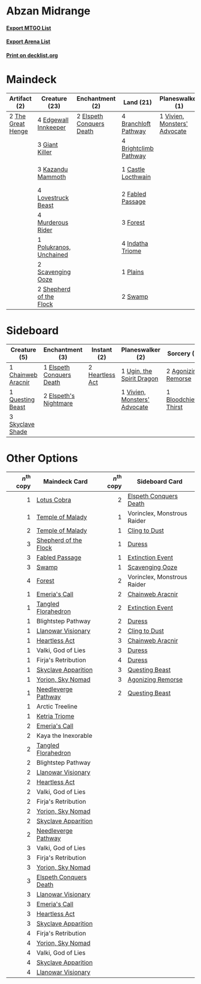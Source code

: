 # Abzan Midrange

#### [Export MTGO List](../collection/Abzan%20Midrange/Abzan%20Midrange.txt)
#### [Export Arena List](../collection/Abzan%20Midrange/Abzan%20Midrange_arena.txt)
#### [Print on decklist.org](http://decklist.org/?deckmain=4%09Binding%20the%20Old%20Gods%0A2%09Bloodchief's%20Thirst%0A4%09Branchloft%20Pathway%0A4%09Brightclimb%20Pathway%0A1%09Castle%20Locthwain%0A4%09Darkbore%20Pathway%0A4%09Edgewall%20Innkeeper%0A2%09Elspeth%20Conquers%20Death%0A2%09Fabled%20Passage%0A3%09Forest%0A3%09Giant%20Killer%0A4%09Indatha%20Triome%0A1%09Kaya%20the%20Inexorable%0A3%09Kazandu%20Mammoth%0A4%09Lovestruck%20Beast%0A4%09Murderous%20Rider%0A1%09Plains%0A1%09Polukranos,%20Unchained%0A2%09Scavenging%20Ooze%0A2%09Shepherd%20of%20the%20Flock%0A2%09Swamp%0A2%09The%20Great%20Henge%0A1%09Vivien,%20Monsters'%20Advocate&deckside=2%09Agonizing%20Remorse%0A1%09Bloodchief's%20Thirst%0A1%09Chainweb%20Aracnir%0A1%09Elspeth%20Conquers%20Death%0A2%09Elspeth's%20Nightmare%0A2%09Heartless%20Act%0A1%09Questing%20Beast%0A3%09Skyclave%20Shade%0A1%09Ugin,%20the%20Spirit%20Dragon%0A1%09Vivien,%20Monsters'%20Advocate)
# Maindeck

|                                        Artifact (2)                                        |                                          Creature (23)                                           |                                          Enchantment (2)                                          |                                           Land (21)                                            |                                           Planeswalker (1)                                            |                                          Sorcery (2)                                           |     Unknown (9)      |
|--------------------------------------------------------------------------------------------|--------------------------------------------------------------------------------------------------|---------------------------------------------------------------------------------------------------|------------------------------------------------------------------------------------------------|-------------------------------------------------------------------------------------------------------|------------------------------------------------------------------------------------------------|----------------------|
|2 [The Great Henge](http://gatherer.wizards.com/Pages/Card/Details.aspx?multiverseid=473123)|4 [Edgewall Innkeeper](http://gatherer.wizards.com/Pages/Card/Details.aspx?multiverseid=473113)   |2 [Elspeth Conquers Death](http://gatherer.wizards.com/Pages/Card/Details.aspx?multiverseid=476264)|4 [Branchloft Pathway](http://gatherer.wizards.com/Pages/Card/Details.aspx?multiverseid=491909) |1 [Vivien, Monsters' Advocate](http://gatherer.wizards.com/Pages/Card/Details.aspx?multiverseid=479695)|2 [Bloodchief's Thirst](http://gatherer.wizards.com/Pages/Card/Details.aspx?multiverseid=491729)|4 Binding the Old Gods|
|                                                                                            |3 [Giant Killer](http://gatherer.wizards.com/Pages/Card/Details.aspx?multiverseid=472976)         |                                                                                                   |4 [Brightclimb Pathway](http://gatherer.wizards.com/Pages/Card/Details.aspx?multiverseid=491911)|                                                                                                       |                                                                                                |4 Darkbore Pathway    |
|                                                                                            |3 [Kazandu Mammoth](http://gatherer.wizards.com/Pages/Card/Details.aspx?multiverseid=491835)      |                                                                                                   |1 [Castle Locthwain](http://gatherer.wizards.com/Pages/Card/Details.aspx?multiverseid=473203)   |                                                                                                       |                                                                                                |1 Kaya the Inexorable |
|                                                                                            |4 [Lovestruck Beast](http://gatherer.wizards.com/Pages/Card/Details.aspx?multiverseid=473127)     |                                                                                                   |2 [Fabled Passage](http://gatherer.wizards.com/Pages/Card/Details.aspx?multiverseid=473206)     |                                                                                                       |                                                                                                |                      |
|                                                                                            |4 [Murderous Rider](http://gatherer.wizards.com/Pages/Card/Details.aspx?multiverseid=473059)      |                                                                                                   |3 [Forest](http://gatherer.wizards.com/Pages/Card/Details.aspx?multiverseid=439860)             |                                                                                                       |                                                                                                |                      |
|                                                                                            |1 [Polukranos, Unchained](http://gatherer.wizards.com/Pages/Card/Details.aspx?multiverseid=476475)|                                                                                                   |4 [Indatha Triome](http://gatherer.wizards.com/Pages/Card/Details.aspx?multiverseid=479768)     |                                                                                                       |                                                                                                |                      |
|                                                                                            |2 [Scavenging Ooze](http://gatherer.wizards.com/Pages/Card/Details.aspx?multiverseid=420783)      |                                                                                                   |1 [Plains](http://gatherer.wizards.com/Pages/Card/Details.aspx?multiverseid=439856)             |                                                                                                       |                                                                                                |                      |
|                                                                                            |2 [Shepherd of the Flock](http://gatherer.wizards.com/Pages/Card/Details.aspx?multiverseid=472990)|                                                                                                   |2 [Swamp](http://gatherer.wizards.com/Pages/Card/Details.aspx?multiverseid=439858)              |                                                                                                       |                                                                                                |                      |


# Sideboard

|                                        Creature (5)                                         |                                          Enchantment (3)                                          |                                       Instant (2)                                        |                                           Planeswalker (2)                                            |                                          Sorcery (3)                                           |
|---------------------------------------------------------------------------------------------|---------------------------------------------------------------------------------------------------|------------------------------------------------------------------------------------------|-------------------------------------------------------------------------------------------------------|------------------------------------------------------------------------------------------------|
|1 [Chainweb Aracnir](http://gatherer.wizards.com/Pages/Card/Details.aspx?multiverseid=476418)|1 [Elspeth Conquers Death](http://gatherer.wizards.com/Pages/Card/Details.aspx?multiverseid=476264)|2 [Heartless Act](http://gatherer.wizards.com/Pages/Card/Details.aspx?multiverseid=479611)|1 [Ugin, the Spirit Dragon](http://gatherer.wizards.com/Pages/Card/Details.aspx?multiverseid=391948)   |2 [Agonizing Remorse](http://gatherer.wizards.com/Pages/Card/Details.aspx?multiverseid=476334)  |
|1 [Questing Beast](http://gatherer.wizards.com/Pages/Card/Details.aspx?multiverseid=473133)  |2 [Elspeth's Nightmare](http://gatherer.wizards.com/Pages/Card/Details.aspx?multiverseid=476342)   |                                                                                          |1 [Vivien, Monsters' Advocate](http://gatherer.wizards.com/Pages/Card/Details.aspx?multiverseid=479695)|1 [Bloodchief's Thirst](http://gatherer.wizards.com/Pages/Card/Details.aspx?multiverseid=491729)|
|3 [Skyclave Shade](http://gatherer.wizards.com/Pages/Card/Details.aspx?multiverseid=491763)  |                                                                                                   |                                                                                          |                                                                                                       |                                                                                                |


# Other Options

|*n*<sup>th</sup> copy|                                          Maindeck Card                                          |*n*<sup>th</sup> copy|                                         Sideboard Card                                          |
|--------------------:|-------------------------------------------------------------------------------------------------|--------------------:|-------------------------------------------------------------------------------------------------|
|                    1|[Lotus Cobra](http://gatherer.wizards.com/Pages/Card/Details.aspx?multiverseid=438740)           |                    2|[Elspeth Conquers Death](http://gatherer.wizards.com/Pages/Card/Details.aspx?multiverseid=476264)|
|                    1|[Temple of Malady](http://gatherer.wizards.com/Pages/Card/Details.aspx?multiverseid=380515)      |                    1|Vorinclex, Monstrous Raider                                                                      |
|                    2|[Temple of Malady](http://gatherer.wizards.com/Pages/Card/Details.aspx?multiverseid=380515)      |                    1|[Cling to Dust](http://gatherer.wizards.com/Pages/Card/Details.aspx?multiverseid=476338)         |
|                    3|[Shepherd of the Flock](http://gatherer.wizards.com/Pages/Card/Details.aspx?multiverseid=472990) |                    1|[Duress](http://gatherer.wizards.com/Pages/Card/Details.aspx?multiverseid=14557)                 |
|                    3|[Fabled Passage](http://gatherer.wizards.com/Pages/Card/Details.aspx?multiverseid=473206)        |                    1|[Extinction Event](http://gatherer.wizards.com/Pages/Card/Details.aspx?multiverseid=479608)      |
|                    3|[Swamp](http://gatherer.wizards.com/Pages/Card/Details.aspx?multiverseid=439858)                 |                    1|[Scavenging Ooze](http://gatherer.wizards.com/Pages/Card/Details.aspx?multiverseid=420783)       |
|                    4|[Forest](http://gatherer.wizards.com/Pages/Card/Details.aspx?multiverseid=439860)                |                    2|Vorinclex, Monstrous Raider                                                                      |
|                    1|[Emeria's Call](http://gatherer.wizards.com/Pages/Card/Details.aspx?multiverseid=491633)         |                    2|[Chainweb Aracnir](http://gatherer.wizards.com/Pages/Card/Details.aspx?multiverseid=476418)      |
|                    1|[Tangled Florahedron](http://gatherer.wizards.com/Pages/Card/Details.aspx?multiverseid=491859)   |                    2|[Extinction Event](http://gatherer.wizards.com/Pages/Card/Details.aspx?multiverseid=479608)      |
|                    1|Blightstep Pathway                                                                               |                    2|[Duress](http://gatherer.wizards.com/Pages/Card/Details.aspx?multiverseid=14557)                 |
|                    1|[Llanowar Visionary](http://gatherer.wizards.com/Pages/Card/Details.aspx?multiverseid=485516)    |                    2|[Cling to Dust](http://gatherer.wizards.com/Pages/Card/Details.aspx?multiverseid=476338)         |
|                    1|[Heartless Act](http://gatherer.wizards.com/Pages/Card/Details.aspx?multiverseid=479611)         |                    3|[Chainweb Aracnir](http://gatherer.wizards.com/Pages/Card/Details.aspx?multiverseid=476418)      |
|                    1|Valki, God of Lies                                                                               |                    3|[Duress](http://gatherer.wizards.com/Pages/Card/Details.aspx?multiverseid=14557)                 |
|                    1|Firja's Retribution                                                                              |                    4|[Duress](http://gatherer.wizards.com/Pages/Card/Details.aspx?multiverseid=14557)                 |
|                    1|[Skyclave Apparition](http://gatherer.wizards.com/Pages/Card/Details.aspx?multiverseid=495603)   |                    3|[Questing Beast](http://gatherer.wizards.com/Pages/Card/Details.aspx?multiverseid=473133)        |
|                    1|[Yorion, Sky Nomad](http://gatherer.wizards.com/Pages/Card/Details.aspx?multiverseid=479752)     |                    3|[Agonizing Remorse](http://gatherer.wizards.com/Pages/Card/Details.aspx?multiverseid=476334)     |
|                    1|[Needleverge Pathway](http://gatherer.wizards.com/Pages/Card/Details.aspx?multiverseid=491918)   |                    2|[Questing Beast](http://gatherer.wizards.com/Pages/Card/Details.aspx?multiverseid=473133)        |
|                    1|Arctic Treeline                                                                                  |                     |                                                                                                 |
|                    1|[Ketria Triome](http://gatherer.wizards.com/Pages/Card/Details.aspx?multiverseid=479770)         |                     |                                                                                                 |
|                    2|[Emeria's Call](http://gatherer.wizards.com/Pages/Card/Details.aspx?multiverseid=491633)         |                     |                                                                                                 |
|                    2|Kaya the Inexorable                                                                              |                     |                                                                                                 |
|                    2|[Tangled Florahedron](http://gatherer.wizards.com/Pages/Card/Details.aspx?multiverseid=491859)   |                     |                                                                                                 |
|                    2|Blightstep Pathway                                                                               |                     |                                                                                                 |
|                    2|[Llanowar Visionary](http://gatherer.wizards.com/Pages/Card/Details.aspx?multiverseid=485516)    |                     |                                                                                                 |
|                    2|[Heartless Act](http://gatherer.wizards.com/Pages/Card/Details.aspx?multiverseid=479611)         |                     |                                                                                                 |
|                    2|Valki, God of Lies                                                                               |                     |                                                                                                 |
|                    2|Firja's Retribution                                                                              |                     |                                                                                                 |
|                    2|[Yorion, Sky Nomad](http://gatherer.wizards.com/Pages/Card/Details.aspx?multiverseid=479752)     |                     |                                                                                                 |
|                    2|[Skyclave Apparition](http://gatherer.wizards.com/Pages/Card/Details.aspx?multiverseid=495603)   |                     |                                                                                                 |
|                    2|[Needleverge Pathway](http://gatherer.wizards.com/Pages/Card/Details.aspx?multiverseid=491918)   |                     |                                                                                                 |
|                    3|Valki, God of Lies                                                                               |                     |                                                                                                 |
|                    3|Firja's Retribution                                                                              |                     |                                                                                                 |
|                    3|[Yorion, Sky Nomad](http://gatherer.wizards.com/Pages/Card/Details.aspx?multiverseid=479752)     |                     |                                                                                                 |
|                    3|[Elspeth Conquers Death](http://gatherer.wizards.com/Pages/Card/Details.aspx?multiverseid=476264)|                     |                                                                                                 |
|                    3|[Llanowar Visionary](http://gatherer.wizards.com/Pages/Card/Details.aspx?multiverseid=485516)    |                     |                                                                                                 |
|                    3|[Emeria's Call](http://gatherer.wizards.com/Pages/Card/Details.aspx?multiverseid=491633)         |                     |                                                                                                 |
|                    3|[Heartless Act](http://gatherer.wizards.com/Pages/Card/Details.aspx?multiverseid=479611)         |                     |                                                                                                 |
|                    3|[Skyclave Apparition](http://gatherer.wizards.com/Pages/Card/Details.aspx?multiverseid=495603)   |                     |                                                                                                 |
|                    4|Firja's Retribution                                                                              |                     |                                                                                                 |
|                    4|[Yorion, Sky Nomad](http://gatherer.wizards.com/Pages/Card/Details.aspx?multiverseid=479752)     |                     |                                                                                                 |
|                    4|Valki, God of Lies                                                                               |                     |                                                                                                 |
|                    4|[Skyclave Apparition](http://gatherer.wizards.com/Pages/Card/Details.aspx?multiverseid=495603)   |                     |                                                                                                 |
|                    4|[Llanowar Visionary](http://gatherer.wizards.com/Pages/Card/Details.aspx?multiverseid=485516)    |                     |                                                                                                 |

